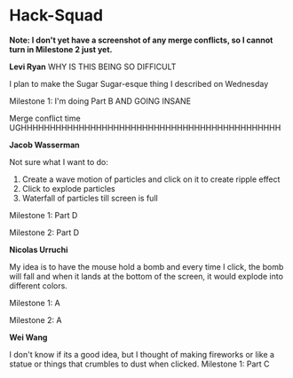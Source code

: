 # Hack-Squad

**Note: I don't yet have a screenshot of any merge conflicts, so I cannot turn in Milestone 2 just yet.**


**Levi Ryan** WHY IS THIS BEING SO DIFFICULT

I plan to make the Sugar Sugar-esque thing I described on Wednesday

Milestone 1: I'm doing Part B AND GOING INSANE


Merge conflict time UGHHHHHHHHHHHHHHHHHHHHHHHHHHHHHHHHHHHHHHHHHHHHH



**Jacob Wasserman**

Not sure what I want to do:

1. Create a wave motion of particles and click on it to create ripple effect
2. Click to explode particles
3. Waterfall of particles till screen is full

Milestone 1: Part D

Milestone 2: Part D





**Nicolas Urruchi**

My idea is to have the mouse hold a bomb and every time I click, the bomb will fall and when it lands at the bottom of the screen, it would explode into different colors.

Milestone 1: A

Milestone 2: A

**Wei Wang**

I don't know if its a good idea, but I thought of making fireworks or like a statue or things that crumbles to dust when clicked.
Milestone 1: Part C
